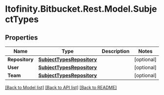 # Itofinity.Bitbucket.Rest.Model.SubjectTypes
## Properties

Name | Type | Description | Notes
------------ | ------------- | ------------- | -------------
**Repository** | [**SubjectTypesRepository**](SubjectTypesRepository.md) |  | [optional] 
**User** | [**SubjectTypesRepository**](SubjectTypesRepository.md) |  | [optional] 
**Team** | [**SubjectTypesRepository**](SubjectTypesRepository.md) |  | [optional] 

[[Back to Model list]](../README.md#documentation-for-models) [[Back to API list]](../README.md#documentation-for-api-endpoints) [[Back to README]](../README.md)

